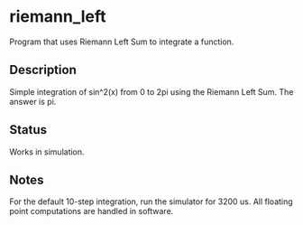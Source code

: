 # riemann_left

Program that uses Riemann Left Sum to integrate a function.

## Description

Simple integration of sin^2(x) from 0 to 2pi using the Riemann Left Sum.
The answer is pi.

## Status
Works in simulation.

## Notes

For the default 10-step integration, run the simulator for 3200 us.
All floating point computations are handled in software.

